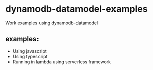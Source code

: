 # dynamodb-datamodel-examples

Work examples using dynamodb-datamodel

## examples:

- Using javascript
- Using typescript
- Running in lambda using serverless framework
